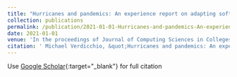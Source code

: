 ```yaml
---
title: "Hurricanes and pandemics: An experience report on adapting software engineering courses to ensure continuity of instruction"
collection: publications
permalink: /publication/2021-01-01-Hurricanes-and-pandemics-An-experience-report-on-adapting-software-engineering-courses-to-ensure-continuity-of-instruction
date: 2021-01-01
venue: 'In the proceedings of Journal of Computing Sciences in Colleges'
citation: ' Michael Verdicchio, &quot;Hurricanes and pandemics: An experience report on adapting software engineering courses to ensure continuity of instruction.&quot; In the proceedings of Journal of Computing Sciences in Colleges, 2021.'
---
```

Use [Google Scholar](https://scholar.google.com/scholar?q=Hurricanes+and+pandemics:+An+experience+report+on+adapting+software+engineering+courses+to+ensure+continuity+of+instruction){:target="_blank"} for full citation